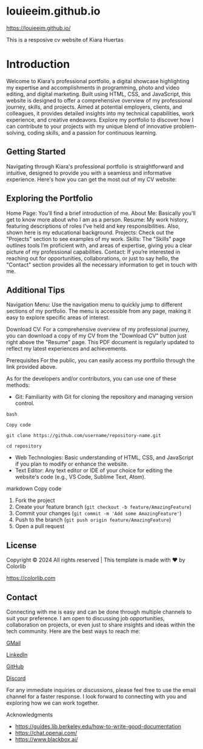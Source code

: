 # louieeim.github.io
https://louieeim.github.io/

This is a resposive cv website of Kiara Huertas

# Introduction

Welcome to Kiara's professional portfolio, a digital showcase highlighting my expertise and accomplishments in programming, photo and video editing, and digital marketing. Built using HTML, CSS, and JavaScript, this website is designed to offer a comprehensive overview of my professional journey, skills, and projects. Aimed at potential employers, clients, and colleagues, it provides detailed insights into my technical capabilities, work experience, and creative endeavors. Explore my portfolio to discover how I can contribute to your projects with my unique blend of innovative problem-solving, coding skills, and a passion for continuous learning.

## Getting Started

Navigating through Kiara's professional portfolio is straightforward and intuitive, designed to provide you with a seamless and informative experience. Here's how you can get the most out of my CV website:

## Exploring the Portfolio

Home Page: You'll find a brief introduction of me.
About Me: Basically you'll get to know more about who I am as a person.
Resume: My work history, featuring descriptions of roles I've held and key responsibilities. Also, shown here is my educational background.
Projects: Check out the "Projects" section to see examples of my work.
Skills: The "Skills" page outlines tools I’m proficient with, and areas of expertise, giving you a clear picture of my professional capabilities.
Contact: If you’re interested in reaching out for opportunities, collaborations, or just to say hello, the "Contact" section provides all the necessary information to get in touch with me.

## Additional Tips

Navigation Menu: Use the navigation menu to quickly jump to different sections of my portfolio. The menu is accessible from any page, making it easy to explore specific areas of interest.

Download CV: For a comprehensive overview of my professional journey, you can download a copy of my CV from the "Download CV" button just right above the "Resume" page. This PDF document is regularly updated to reflect my latest experiences and achievements.

Prerequisites
For the public, you can easily access my portfolio through the link provided above.

As for the developers and/or contributors, you can use one of these methods: 
- Git: Familiarity with Git for cloning the repository and managing version control.

```git
bash

Copy code

git clone https://github.com/username/repository-name.git

cd repository
```
- Web Technologies: Basic understanding of HTML, CSS, and JavaScript if you plan to modify or enhance the website.
- Text Editor: Any text editor or IDE of your choice for editing the website's code (e.g., VS Code, Sublime Text, Atom).


markdown
Copy code
1. Fork the project
2. Create your feature branch (`git checkout -b feature/AmazingFeature`)
3. Commit your changes (`git commit -m 'Add some AmazingFeature'`)
4. Push to the branch (`git push origin feature/AmazingFeature`)
5. Open a pull request

   
## License
Copyright © 2024 All rights reserved | This template is made with ♥ by Colorlib

https://colorlib.com

## Contact
Connecting with me is easy and can be done through multiple channels to suit your preference. I am open to discussing job opportunities, collaboration on projects, or even just to share insights and ideas within the tech community. Here are the best ways to reach me:

[GMail](louisehuertas88@gmail.com)

[LinkedIn](https://www.linkedin.com/in/kiarahuertas28/)

[GitHub](https://github.com/louieeim)

[Discord]([https://www.linkedin.com/in/kiarahuertas28/](https://l.facebook.com/l.php?u=https%3A%2F%2Fdiscordapp.com%2Fusers%2F301734829555449856%3Ffbclid%3DIwAR2SaL-GyoLOpxLmpBdsPgc246_uUNKhQz-DDLNFfJarmPmlMph3AEbqsZg&h=AT1n0Lb_o8QPEJS_Mp2ciHiF12pVktoFu4FARbIqr4T3ThmlG8ZktBRMJ_79RI3U6jNPypOPYvbKGHAuj9nFglu2LB3QRTx9ME7PL9WXc18E5buG5hXyylrzxyyQPAmAML1T3EdBy1lsAkw))

For any immediate inquiries or discussions, please feel free to use the email channel for a faster response. I look forward to connecting with you and exploring how we can work together.

Acknowledgments
- https://guides.lib.berkeley.edu/how-to-write-good-documentation
- https://chat.openai.com/
- https://www.blackbox.ai/
